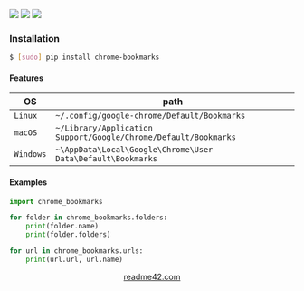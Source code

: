 <!--
https://readme42.com
-->


[![](https://img.shields.io/pypi/v/chrome-bookmarks.svg?maxAge=3600)](https://pypi.org/project/chrome-bookmarks/)
[![](https://img.shields.io/badge/License-Unlicense-blue.svg?longCache=True)](https://unlicense.org/)
[![](https://github.com/andrewp-as-is/chrome-bookmarks.py/workflows/tests42/badge.svg)](https://github.com/andrewp-as-is/chrome-bookmarks.py/actions)

### Installation
```bash
$ [sudo] pip install chrome-bookmarks
```

#### Features
OS|path
-|-
`Linux`|`~/.config/google-chrome/Default/Bookmarks`
`macOS`|`~/Library/Application Support/Google/Chrome/Default/Bookmarks`
`Windows`|`~\AppData\Local\Google\Chrome\User Data\Default\Bookmarks`

#### Examples
```python
import chrome_bookmarks

for folder in chrome_bookmarks.folders:
    print(folder.name)
    print(folder.folders)
```

```python
for url in chrome_bookmarks.urls:
    print(url.url, url.name)
```

<p align="center">
    <a href="https://readme42.com/">readme42.com</a>
</p>